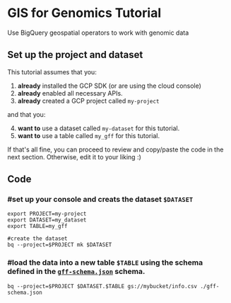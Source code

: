 # GIS for Genomics Tutorial
Use BigQuery geospatial operators to work with genomic data

## Set up the project and dataset

This tutorial assumes that you:

1. **already** installed the GCP SDK (or are using the cloud console)
2. **already** enabled all necessary APIs.
3. **already** created a GCP project called `my-project`

and that you:

4. **want to** use a dataset called `my-dataset` for this tutorial.
5. **want to** use a table called `my_gff` for this tutorial.

If that's all fine, you can proceed to review and copy/paste the code in the next section. Otherwise, edit it to your liking :)

## Code

### #set up your console and creats the dataset `$DATASET`
```
export PROJECT=my-project
export DATASET=my_dataset
export TABLE=my_gff

#create the dataset
bq --project=$PROJECT mk $DATASET
```

### #load the data into a new table `$TABLE` using the schema defined in the [`gff-schema.json`](gff-schema.json) schema.

```
bq --project=$PROJECT $DATASET.$TABLE gs://mybucket/info.csv ./gff-schema.json
```
